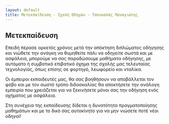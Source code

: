 ```yaml
---
layout: default
title: Μετεκπαίδευση - Σχολή Οδηγών - Τσουκαλάς Παναγιώτης
---
```


Μετεκπαίδευση
-------------

Επειδή πέρασε αρκετός χρόνος μετά την απόκτηση διπλώματος οδήγησης και νιώθετε
την ανάγκη να θυμηθείτε πάλι να οδηγείτε σωστά και με ασφάλεια, μπορούμε να σας
παραδώσουμε μαθήματα οδήγησης, με αυτόματο ή συμβατικό επιβατικό όχημα της
σχολής μας τελευταίας τεχνολογίας, όπως επίσης σε φορτηγό, λεωφορείο και
νταλίκα.

Οι έμπειροι εκπαιδευτές μας, θα σας βοηθήσουν να αποβάλλεται τον φόβο και με τον
σωστό τρόπο διδασκαλίας θα αποκτήσετε την ανάλογη εμπειρία που χρειάζεται για να
ξεκινήσετε μόνοι σας την οδήγηση ενός οχήματος με ασφάλεια.

Στη συνέχεια της εκπαίδευσης δίδεται η δυνατότητα πραγματοποίησης μαθημάτων και
με το δικό σας αυτοκίνητο για να μην νιώσετε ποτέ νέοι οδηγοί!

